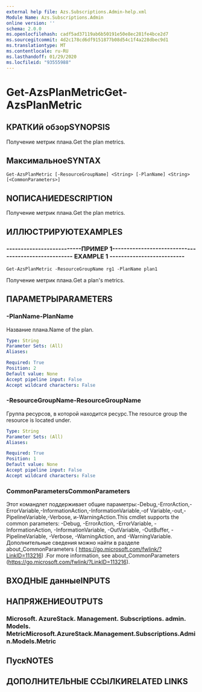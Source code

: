 ```yaml
---
external help file: Azs.Subscriptions.Admin-help.xml
Module Name: Azs.Subscriptions.Admin
online version: ''
schema: 2.0.0
ms.openlocfilehash: cadf5ad37119ab6b50191e50e8ec281fe4bce2d7
ms.sourcegitcommit: 4d2c178cd6df9151877b08d54c1f4a228dbec9d1
ms.translationtype: MT
ms.contentlocale: ru-RU
ms.lasthandoff: 01/29/2020
ms.locfileid: "93555988"
---
```

# <span data-ttu-id="a7439-101">Get-AzsPlanMetric</span><span class="sxs-lookup"><span data-stu-id="a7439-101">Get-AzsPlanMetric</span></span>

## <span data-ttu-id="a7439-102">КРАТКИй обзор</span><span class="sxs-lookup"><span data-stu-id="a7439-102">SYNOPSIS</span></span>
<span data-ttu-id="a7439-103">Получение метрик плана.</span><span class="sxs-lookup"><span data-stu-id="a7439-103">Get the plan metrics.</span></span>

## <span data-ttu-id="a7439-104">Максимальное</span><span class="sxs-lookup"><span data-stu-id="a7439-104">SYNTAX</span></span>

```
Get-AzsPlanMetric [-ResourceGroupName] <String> [-PlanName] <String> [<CommonParameters>]
```

## <span data-ttu-id="a7439-105">NОПИСАНИЕ</span><span class="sxs-lookup"><span data-stu-id="a7439-105">DESCRIPTION</span></span>
<span data-ttu-id="a7439-106">Получение метрик плана.</span><span class="sxs-lookup"><span data-stu-id="a7439-106">Get the plan metrics.</span></span>

## <span data-ttu-id="a7439-107">ИЛЛЮСТРИРУЮТ</span><span class="sxs-lookup"><span data-stu-id="a7439-107">EXAMPLES</span></span>

### <span data-ttu-id="a7439-108">--------------------------ПРИМЕР 1--------------------------</span><span class="sxs-lookup"><span data-stu-id="a7439-108">-------------------------- EXAMPLE 1 --------------------------</span></span>
```
Get-AzsPlanMetric -ResourceGroupName rg1 -PlanName plan1
```

<span data-ttu-id="a7439-109">Получение метрик плана.</span><span class="sxs-lookup"><span data-stu-id="a7439-109">Get a plan's metrics.</span></span>

## <span data-ttu-id="a7439-110">ПАРАМЕТРЫ</span><span class="sxs-lookup"><span data-stu-id="a7439-110">PARAMETERS</span></span>

### <span data-ttu-id="a7439-111">-PlanName</span><span class="sxs-lookup"><span data-stu-id="a7439-111">-PlanName</span></span>
<span data-ttu-id="a7439-112">Название плана.</span><span class="sxs-lookup"><span data-stu-id="a7439-112">Name of the plan.</span></span>

```yaml
Type: String
Parameter Sets: (All)
Aliases: 

Required: True
Position: 2
Default value: None
Accept pipeline input: False
Accept wildcard characters: False
```

### <span data-ttu-id="a7439-113">-ResourceGroupName</span><span class="sxs-lookup"><span data-stu-id="a7439-113">-ResourceGroupName</span></span>
<span data-ttu-id="a7439-114">Группа ресурсов, в которой находится ресурс.</span><span class="sxs-lookup"><span data-stu-id="a7439-114">The resource group the resource is located under.</span></span>

```yaml
Type: String
Parameter Sets: (All)
Aliases: 

Required: True
Position: 1
Default value: None
Accept pipeline input: False
Accept wildcard characters: False
```

### <span data-ttu-id="a7439-115">CommonParameters</span><span class="sxs-lookup"><span data-stu-id="a7439-115">CommonParameters</span></span>
<span data-ttu-id="a7439-116">Этот командлет поддерживает общие параметры:-Debug,-ErrorAction,-ErrorVariable,-InformationAction,-InformationVariable,-of Variable,-out,-PipelineVariable,-Verbose, и-WarningAction.</span><span class="sxs-lookup"><span data-stu-id="a7439-116">This cmdlet supports the common parameters: -Debug, -ErrorAction, -ErrorVariable, -InformationAction, -InformationVariable, -OutVariable, -OutBuffer, -PipelineVariable, -Verbose, -WarningAction, and -WarningVariable.</span></span> <span data-ttu-id="a7439-117">Дополнительные сведения можно найти в разделе about_CommonParameters ( https://go.microsoft.com/fwlink/?LinkID=113216) .</span><span class="sxs-lookup"><span data-stu-id="a7439-117">For more information, see about_CommonParameters (https://go.microsoft.com/fwlink/?LinkID=113216).</span></span>

## <span data-ttu-id="a7439-118">ВХОДНЫЕ данные</span><span class="sxs-lookup"><span data-stu-id="a7439-118">INPUTS</span></span>

## <span data-ttu-id="a7439-119">НАПРЯЖЕНИЕ</span><span class="sxs-lookup"><span data-stu-id="a7439-119">OUTPUTS</span></span>

### <span data-ttu-id="a7439-120">Microsoft. AzureStack. Management. Subscriptions. admin. Models. Metric</span><span class="sxs-lookup"><span data-stu-id="a7439-120">Microsoft.AzureStack.Management.Subscriptions.Admin.Models.Metric</span></span>

## <span data-ttu-id="a7439-121">Пуск</span><span class="sxs-lookup"><span data-stu-id="a7439-121">NOTES</span></span>

## <span data-ttu-id="a7439-122">ДОПОЛНИТЕЛЬНЫЕ ССЫЛКИ</span><span class="sxs-lookup"><span data-stu-id="a7439-122">RELATED LINKS</span></span>

